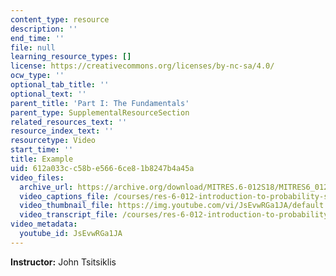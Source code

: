 ```yaml
---
content_type: resource
description: ''
end_time: ''
file: null
learning_resource_types: []
license: https://creativecommons.org/licenses/by-nc-sa/4.0/
ocw_type: ''
optional_tab_title: ''
optional_text: ''
parent_title: 'Part I: The Fundamentals'
parent_type: SupplementalResourceSection
related_resources_text: ''
resource_index_text: ''
resourcetype: Video
start_time: ''
title: Example
uid: 612a033c-c58b-e566-6ce8-1b8247b4a45a
video_files:
  archive_url: https://archive.org/download/MITRES.6-012S18/MITRES6_012S18_L07-05_300k.mp4
  video_captions_file: /courses/res-6-012-introduction-to-probability-spring-2018/8db7cf1d3d415f29b42c659e06c553a5_JsEvwRGa1JA.vtt
  video_thumbnail_file: https://img.youtube.com/vi/JsEvwRGa1JA/default.jpg
  video_transcript_file: /courses/res-6-012-introduction-to-probability-spring-2018/ee34eaa6e2a4bb6eae3a393003a93c51_JsEvwRGa1JA.pdf
video_metadata:
  youtube_id: JsEvwRGa1JA
---
```


**Instructor:** John Tsitsiklis

